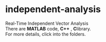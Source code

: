# independent-analysis
Real-Time Independent Vector Analysis<br>
There are **MATLAB** code,  **C++** , **C**library.<br>
For more details, click into the folders.
